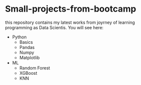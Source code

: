 # Small-projects-from-bootcamp
this repository contains my latest works from joyrney of learning programming as Data Scientis. You will see here:
- Python
  - Basics
  - Pandas
  - Numpy 
  - Matplotlib
- ML
  - Random Forest
  - XGBoost
  - KNN
